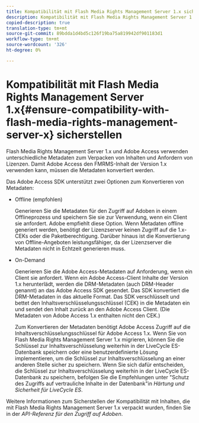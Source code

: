 ```yaml
---
title: Kompatibilität mit Flash Media Rights Management Server 1.x sicherstellen
description: Kompatibilität mit Flash Media Rights Management Server 1.x sicherstellen
copied-description: true
translation-type: tm+mt
source-git-commit: 89bdda1d4bd5c126f19ba75a819942df901183d1
workflow-type: tm+mt
source-wordcount: '326'
ht-degree: 0%

---
```



# Kompatibilität mit Flash Media Rights Management Server 1.x{#ensure-compatibility-with-flash-media-rights-management-server-x} sicherstellen

Flash Media Rights Management Server 1.x und Adobe Access verwenden unterschiedliche Metadaten zum Verpacken von Inhalten und Anfordern von Lizenzen. Damit Adobe Access den FMRMS-Inhalt der Version 1.x verwenden kann, müssen die Metadaten konvertiert werden.

Das Adobe Access SDK unterstützt zwei Optionen zum Konvertieren von Metadaten:

* Offline (empfohlen)

   Generieren Sie die Metadaten für den Zugriff auf Adoben in einem Offlineprozess und speichern Sie sie zur Verwendung, wenn ein Client sie anfordert. Adobe empfiehlt diese Option. Wenn Metadaten offline generiert werden, benötigt der Lizenzserver keinen Zugriff auf die 1.x-CEKs oder die Paketberechtigung. Darüber hinaus ist die Konvertierung von Offline-Angeboten leistungsfähiger, da der Lizenzserver die Metadaten nicht in Echtzeit generieren muss.

* On-Demand

   Generieren Sie die Adobe Access-Metadaten auf Anforderung, wenn ein Client sie anfordert. Wenn ein Adobe Access-Client Inhalte der Version 1.x herunterlädt, werden die DRM-Metadaten (auch DRM-Header genannt) an das Adobe Access SDK gesendet. Das SDK konvertiert die DRM-Metadaten in das aktuelle Format. Das SDK verschlüsselt und bettet den Inhaltsverschlüsselungsschlüssel (CEK) in die Metadaten ein und sendet den Inhalt zurück an den Adobe Access Client. (Die Metadaten von Adobe Access 1.x enthalten nicht den CEK.)

   Zum Konvertieren der Metadaten benötigt Adobe Access Zugriff auf die Inhaltsverschlüsselungsschlüssel für Adobe Access 1.x. Wenn Sie von Flash Media Rights Management Server 1.x migrieren, können Sie die Schlüssel zur Inhaltsverschlüsselung weiterhin in der LiveCycle ES-Datenbank speichern oder eine benutzerdefinierte Lösung implementieren, um die Schlüssel zur Inhaltsverschlüsselung an einer anderen Stelle sicher zu speichern. Wenn Sie sich dafür entscheiden, die Schlüssel zur Inhaltsverschlüsselung weiterhin in der LiveCycle ES-Datenbank zu speichern, befolgen Sie die Empfehlungen unter &quot;Schutz des Zugriffs auf vertrauliche Inhalte in der Datenbank&quot;in *Härtung und Sicherheit für LiveCycle ES*.

Weitere Informationen zum Sicherstellen der Kompatibilität mit Inhalten, die mit Flash Media Rights Management Server 1.x verpackt wurden, finden Sie in der *API-Referenz für den Zugriff auf Adoben*.

